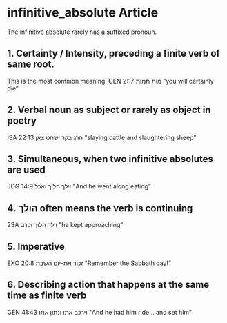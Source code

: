 # infinitive_absolute Article
The infinitive absolute rarely has a suffixed pronoun.

## 1. Certainty / Intensity, preceding a finite verb of same root. 
This is the most common meaning.
GEN 2:17
מות תמות “you will certainly die”

## 2. Verbal noun as subject or rarely as object in poetry
ISA 22:13
הרג בקר ושחט צאן "slaying cattle and slaughtering sheep”

## 3. Simultaneous, when two infinitive absolutes are used 
JDG 14:9 
וילך הלוך ואכל "And he went along eating”

## 4. הולך often means the verb is continuing
2SA 
וילך הלוך וקרב "he kept approaching”

## 5. Imperative
EXO 20:8
זכור את-יום השבת "Remember the Sabbath day!”

## 6. Describing action that happens at the same time as finite verb 
GEN 41:43 
וירכב אתו      ונתון אתו "And he had him ride… and set him”